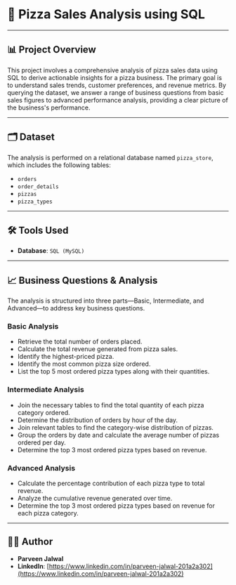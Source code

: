 # 🍕 Pizza Sales Analysis using SQL

---

## 📊 Project Overview

This project involves a comprehensive analysis of pizza sales data using SQL to derive actionable insights for a pizza business. The primary goal is to understand sales trends, customer preferences, and revenue metrics. By querying the dataset, we answer a range of business questions from basic sales figures to advanced performance analysis, providing a clear picture of the business's performance.

---

## 🗂️ Dataset

The analysis is performed on a relational database named `pizza_store`, which includes the following tables:
* `orders`
* `order_details`
* `pizzas`
* `pizza_types`

---

## 🛠️ Tools Used

* **Database**: `SQL (MySQL)`

---

## 📈 Business Questions & Analysis

The analysis is structured into three parts—Basic, Intermediate, and Advanced—to address key business questions.

### Basic Analysis
- Retrieve the total number of orders placed.
- Calculate the total revenue generated from pizza sales.
- Identify the highest-priced pizza.
- Identify the most common pizza size ordered.
- List the top 5 most ordered pizza types along with their quantities.

### Intermediate Analysis
- Join the necessary tables to find the total quantity of each pizza category ordered.
- Determine the distribution of orders by hour of the day.
- Join relevant tables to find the category-wise distribution of pizzas.
- Group the orders by date and calculate the average number of pizzas ordered per day.
- Determine the top 3 most ordered pizza types based on revenue.

### Advanced Analysis
- Calculate the percentage contribution of each pizza type to total revenue.
- Analyze the cumulative revenue generated over time.
- Determine the top 3 most ordered pizza types based on revenue for each pizza category.

---

## 👨‍💻 Author

* **Parveen Jalwal**
* **LinkedIn**: [https://www.linkedin.com/in/parveen-jalwal-201a2a302](https://www.linkedin.com/in/parveen-jalwal-201a2a302)
